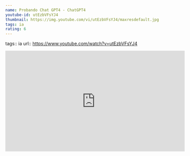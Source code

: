 ```yaml
---
name: Probando Chat GPT4 - ChatGPT4
youtube-id: utEzbVFsYJ4
thumbnail: https://img.youtube.com/vi/utEzbVFsYJ4/maxresdefault.jpg
tags: ia
rating: 6
---
```

tags:: ia
url:: https://www.youtube.com/watch?v=utEzbVFsYJ4

<iframe width='560' height='315' src='https://www.youtube.com/embed/utEzbVFsYJ4' title='YouTube video player' frameborder='0' allow='accelerometer; autoplay; clipboard-write; encrypted-media; gyroscope; picture-in-picture; web-share' allowfullscreen></iframe>


